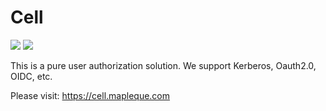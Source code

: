 Cell
====

![](https://github.com/mapleque/cell/workflows/Release/badge.svg)
![](https://github.com/mapleque/cell/workflows/Test/badge.svg)

This is a pure user authorization solution. We support Kerberos, Oauth2.0, OIDC, etc.

Please visit: https://cell.mapleque.com

